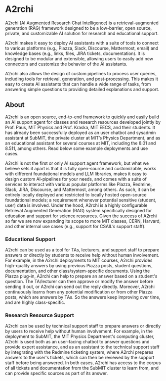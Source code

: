 # A2rchi

A2rchi (AI Augmented Research Chat Intelligence) is a retrieval-augmented generation (RAG) framework designed to be a low-barrier, open source, private, and customizable AI solution for research and educational support.

A2rchi makes it easy to deploy AI assistants with a suite of tools to connect to various platforms (e.g., Piazza, Slack, Discourse, Mattermost, email) and knowledge bases (e.g., links, files, JIRA tickets, documentation). It is designed to be modular and extensible, allowing users to easily add new connectors and customize the behavior of the AI assistants.

A2rchi also allows the design of custom pipelines to process user queries, including tools for retrieval, generation, and post-processing. This makes it easy to create AI assistants that can handle a wide range of tasks, from answering simple questions to providing detailed explanations and support.

## About

A2rchi is an open source, end-to-end framework to quickly and easily build an AI support agent for classes and research resources developed jointly by Prof. Paus, MIT Physics and Prof. Kraska, MIT EECS, and their students. It has already been successfully deployed as an user chatbot and sysadmin assistant at SubMIT, the private cluster at MIT’s Physics Department, and as an educational assistant for several courses at MIT, including the 8.01 and 8.511, among others. Read below some example deployments and use cases.

A2rchi is not the first or only AI support agent framework, but what we believe sets it apart is that it is fully open-source and customizable, works with different foundational models and LLM libraries,  makes it easy to design custom AI-pipelines for your needs, and comes with a suite of services to interact with various popular platforms like Piazza, Redmine, Slack, JIRA, Discourse, and Mattermost, among others. As such, it can be entirely locally deployed and restricted to locally hosted open-source foundational models; a requirement whenever potential sensitive (student, user) data is involved. Under the hood, A2rchi is a highly configurable Retrieval Augmented Generation (RAG) system specifically designed for education and support for science resources. Given the success of A2rchi so far we are now expanding its scope to more MIT classes, CERN, Harvard, and other internal use cases (e.g., support for CSAIL’s support staff).

### Educational Support

A2rchi can be used as a tool for TAs, lecturers, and support staff to prepare answers or directly by students to receive help without human involvement.
For example, in the A2rchi deployments to MIT courses, A2rchi provides high-quality answers by using previous Piazza posts, student questions, documentation, and other class/system-specific documents.
Using the Piazza plug-in, A2rchi can help to prepare an answer based on a student's question. The TA/lecturer can then approve or modify the answer before sending it out, or A2rchi can send out the reply directly.
Moreover, A2rchi continuously learns from any potential modification or from other Piazza posts, which are answers by TAs. So the answers keep improving over time, and are highly class-specific.

### Research Resource Support

A2rchi can be used by technical support staff to prepare answers or directly by users to receive help without human involvement.
For example, in the deployment to SubMIT, the MIT Physics Department's computing cluster, A2rchi is used both as an user-facing chatbot to answer questions and provide expert assistance, and as an assistant to the technical support staff by integrating with the Redmine ticketing system, where A2rchi prepares answers to the user's tickets, which can then be reviewed by the support staff before being answered.
In both cases, A2rchi has access to the corpus of all tickets and documentation from the SubMIT cluster to learn from, and can provide specific sources as part of its answer. 
